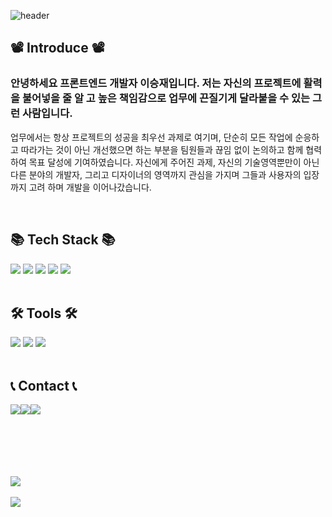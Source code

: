
![header](https://capsule-render.vercel.app/api?type=waving&color=auto&text=Welcome%20to%20my%20GitHub%20👋&animation=fadeIn&fontSize=40&fontAlignY=50&fontAlign=50&height=250&desc=Lee%20seungjae&descAlignY=65&descAlign=55)

## 📽️ Introduce 📽️

<h3>
  안녕하세요 프론트엔드 개발자 이승재입니다. 저는 자신의 프로젝트에 활력을 불어넣을 줄 알
  고 높은 책임감으로 업무에 끈질기게 달라붙을 수 있는 그런 사람입니다.
</h3>
<p>
  업무에서는 항상 프로젝트의 성공을 최우선 과제로 여기며, 단순히 모든 작업에 순응하고 따라가는 것이 아닌 개선했으면 하는 부분을 팀원들과 끊임
  없이 논의하고 함께 협력하여 목표 달성에 기여하였습니다.
  자신에게 주어진 과제, 자신의 기술영역뿐만이 아닌 다른 분야의 개발자, 그리고 디자이너의 영역까지 관심을 가지며 그들과 사용자의 입장까지 고려
  하며 개발을 이어나갔습니다.
</p>

<br />

## 📚 Tech Stack 📚

<div>
	<img src="https://img.shields.io/badge/HTML5-E34F26?style=flat&logo=HTML5&logoColor=white" />
	<img src="https://img.shields.io/badge/CSS3-1572B6?style=flat&logo=CSS3&logoColor=white" />
  <img src="https://img.shields.io/badge/javascript-F7DF1E?style=flat&logo=javascript&logoColor=white" />
  <img src="https://img.shields.io/badge/typescript-3178C6?style=flat&logo=typescript&logoColor=white" />
  <img src="https://img.shields.io/badge/react-61DAFB?style=flat&logo=react&logoColor=white" />
</div>

<br />

## 🛠️ Tools 🛠️

<div>
  <img src="https://img.shields.io/badge/Visual%20Studio%20Code-007ACC?style=flat&logo=visualstudiocode&logoColor=white" />
	<img src="https://img.shields.io/badge/github-181717?style=flat&logo=github&logoColor=white" />
	<img src="https://img.shields.io/badge/jira-0052CC?style=flat&logo=jira&logoColor=white" />
</div>

<br />

## 📞 Contact 📞

<div style="display: flex; flex-direction: row;">
	<div>
	  <a href="mailto:sean2684@naver.com">
	    <img src="https://img.shields.io/badge/Email-22D172?style=for-the-badge&logo=gmail&logoColor=white" />
	  </a>
	</div>
	<div>
	  <a href="https://sean2684.tistory.com/">
	    <img src="https://img.shields.io/badge/blog-FF3633?style=for-the-badge&logo=blogger&logoColor=white" />
	  </a>
	</div>
	<div>
	  <a href="01065325635">
	    <img src="https://img.shields.io/badge/phone-FECC00?style=for-the-badge&logo=allocine&logoColor=white" />
	  </a>
	</div>
</div>

<br />
<br />
<br />
<br />
<br />

<img src="https://github-readme-stats.vercel.app/api/top-langs/?username=seungjaelee2684&layout=compact"><br><br>
<img src="https://github-readme-stats.vercel.app/api?username=seungjaelee2684&show_icons=true">

<!---
seungjaelee2684/seungjaelee2684 is a ✨ special ✨ repository because its `README.md` (this file) appears on your GitHub profile.
You can click the Preview link to take a look at your changes.
--->
